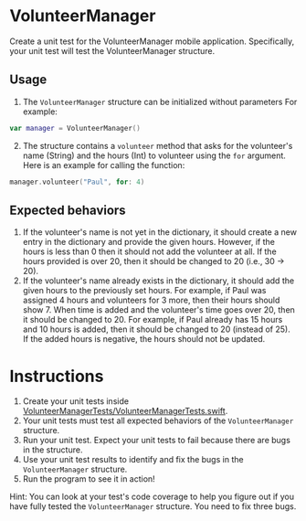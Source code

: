 # VolunteerManager
Create a unit test for the VolunteerManager mobile application. Specifically, your unit test will test the VolunteerManager structure.

## Usage
1. The `VolunteerManager` structure can be initialized without parameters For example:
```Swift
var manager = VolunteerManager()
```
2. The structure contains a `volunteer` method that asks for the volunteer's name (String) and the hours (Int) to volunteer using the `for` argument. Here is an example for calling the function:
```Swift
manager.volunteer("Paul", for: 4)
```

## Expected behaviors
1. If the volunteer's name is not yet in the dictionary, it should create a new entry in the dictionary and provide the given hours. However, if the hours is less than 0 then it should not add the volunteer at all. If the hours provided is over 20, then it should be changed to 20 (i.e., 30 -> 20).
2. If the volunteer's name already exists in the dictionary, it should add the given hours to the previously set hours. For example, if Paul was assigned 4 hours and volunteers for 3 more, then their hours should show 7. When time is added and the volunteer's time goes over 20, then it should be changed to 20. For example, if Paul already has 15 hours and 10 hours is added, then it should be changed to 20 (instead of 25). If the added hours is negative, the hours should not be updated.

# Instructions
1. Create your unit tests inside [VolunteerManagerTests/VolunteerManagerTests.swift](VolunteerManagerTests/VolunteerManagerTests.swift).
1. Your unit tests must test all expected behaviors of the `VolunteerManager` structure.
1. Run your unit test. Expect your unit tests to fail because there are bugs in the structure.  
1. Use your unit test results to identify and fix the bugs in the `VolunteerManager` structure.
1. Run the program to see it in action!

Hint: You can look at your test's code coverage to help you figure out if you have fully tested the `VolunteerManager` structure. You need to fix three bugs.
